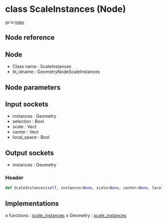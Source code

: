 # class ScaleInstances (Node)

<sub>go to [index](/docs/index.md)</sub>

## Node reference

Node
----
 - Class name : ScaleInstances
 - bl_idname : GeometryNodeScaleInstances

Node parameters
---------------

Input sockets
-------------
 - instances : Geometry
 - selection : Bool
 - scale : Vect
 - center : Vect
 - local_space : Bool

Output sockets
--------------
 - instances : Geometry

### Header

``` python
def ScaleInstances(self, instances=None, scale=None, center=None, local_space=None, selection=None, node_label=None, node_color=None):
```

## Implementations

o functions : [scale_instances](#scale_instances)
o Geometry : [scale_instances](#scale_instances) 

